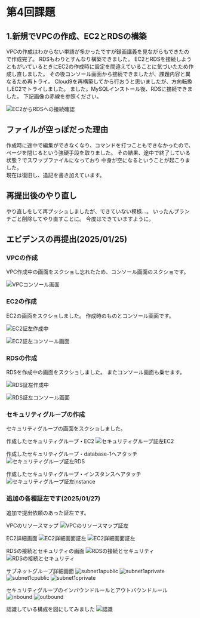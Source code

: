 # 第4回課題

## 1.新規でVPCの作成、EC2とRDSの構築
VPCの作成はわからない単語が多かったですが録画講義を見ながらもできたので作成完了。
RDSもわりとすんなり構築できました。
EC2とRDSを接続しようともがいているときにEC2の作成時に設定を間違えていることに気づいたため作成し直しました。
その後コンソール画面から接続できましたが、課題内容と異なるため再トライ。
Cloud9を再構築してから行おうと思いましたが、方向転換しEC2でトライしました。
ました。MySQLインストール後、RDSに接続できました。
下記画像の赤線を参照ください。

![EC2からRDSへの接続確認](images/4-1.PNG)



## ファイルが空っぽだった理由
作成時に途中で編集ができなくなり、コマンドを打つこともできなかったので、
ページを閉じるという強硬手段を取りました。
その結果、途中で終了している状態？でスワップファイルになっており
中身が空になるということが起こりました。  
現在は復旧し、追記を書き加えています。


## 再提出後のやり直し
やり直しをして再プッシュしましたが、できていない模様…。
いったんブランチごと削除してやり直すことに。
今度はできていますように。


## エビデンスの再提出(2025/01/25)

### VPCの作成
VPC作成中の画面をスクショし忘れたため、コンソール画面のスクショです。

![VPCコンソール画面](images/4-2VPC.PNG)


### EC2の作成
EC2の画面をスクショしました。
作成時のものとコンソール画面です。

![EC2証左作成中](images/4-3EC2.png)

![EC2証左コンソール画面](images/4-4EC2.PNG)


### RDSの作成
RDSを作成中の画面をスクショしました。
またコンソール画面も乗せます。

![RDS証左作成中](images/4-5RDS.PNG)

![RDS証左コンソール画面](images/4-6RDS.PNG)


### セキュリティグループの作成
セキュリティグループの画面をスクショしました。

作成したセキュリティグループ・EC2
![セキュリティグループ証左EC2](images/4-7security-EC2.png)

作成したセキュリティグループ・database-1へアタッチ
![セキュリティグループ証左RDS](images/4-8security-database-1.PNG)

作成したセキュリティグループ・インスタンスへアタッチ
![セキュリティグループ証左instance](images/4-9security-instances.PNG)


### 追加の各種証左です(2025/01/27)
追加で提出依頼のあった証左です。


VPCのリソースマップ
![VPCのリソースマップ証左](images/4-10VPCresourcemap.PNG)


EC2詳細画面
![EC2詳細画面証左](images/4-11EC2detail.PNG)
![EC2詳細画面証左](images/4-12EC2detail.PNG)


RDSの接続とセキュリティの画面
![RDSの接続とセキュリティ](images/4-13RDSdetail.PNG)
![RDSの接続とセキュリティ](images/4-14RDSdetail.PNG)


サブネットグループ詳細画面
![subnet1apublic](images/4-15subnet1apiblic.PNG)
![subnet1aprivate](images/4-16subnet1aprivate.PNG)
![subnet1cpublic](images/4-17subnet1cpiblic.PNG)
![subnet1cprivate](images/4-17subnet1cprivate.PNG)


セキュリティグループのインバウンドルールとアウトバウンドルール
![inbound](images/4-18securitygruop-in.PNG)
![outbound](images/4-19securitygruop-out.PNG)

認識している構成を図にしてみました
![認識](images/4-0create.PNG)


